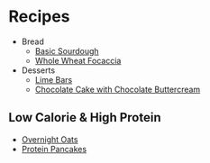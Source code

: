 # Recipes
- Bread
    - [Basic Sourdough](bread/basic-sourdough.md)
    - [Whole Wheat Focaccia](bread/whole-wheat-focaccia.md)
- Desserts
    - [Lime Bars](desserts/lime-bars.md)
    - [Chocolate Cake with Chocolate Buttercream](desserts/chocolate-cake.md)

## Low Calorie & High Protein
- [Overnight Oats](low-calorie-high-protein/overnight-oats.md)
- [Protein Pancakes](low-calorie-high-protein/protein-pancakes.md)


